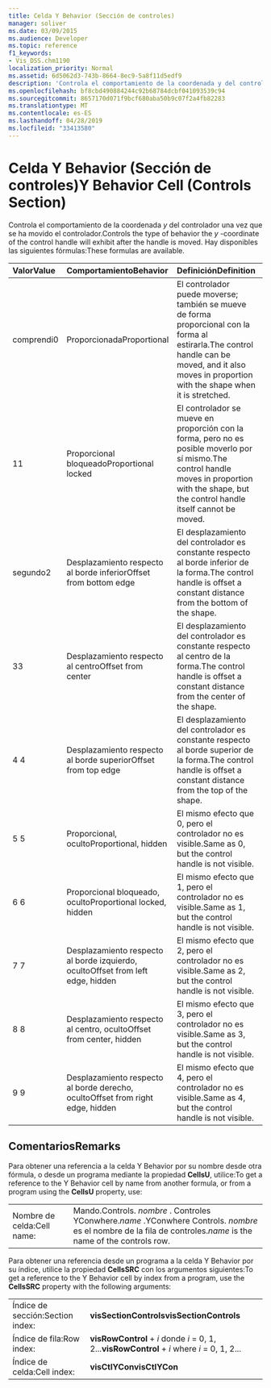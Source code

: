 ```yaml
---
title: Celda Y Behavior (Sección de controles)
manager: soliver
ms.date: 03/09/2015
ms.audience: Developer
ms.topic: reference
f1_keywords:
- Vis_DSS.chm1190
localization_priority: Normal
ms.assetid: 6d5062d3-743b-8664-8ec9-5a8f11d5edf9
description: 'Controla el comportamiento de la coordenada y del controlador una vez que se ha movido el controlador. Hay disponibles las siguientes fórmulas:'
ms.openlocfilehash: bf8cbd490884244c92b68784dcbf041093539c94
ms.sourcegitcommit: 8657170d071f9bcf680aba50b9c07f2a4fb82283
ms.translationtype: MT
ms.contentlocale: es-ES
ms.lasthandoff: 04/28/2019
ms.locfileid: "33413580"
---
```

# <a name="y-behavior-cell-controls-section"></a><span data-ttu-id="480cd-104">Celda Y Behavior (Sección de controles)</span><span class="sxs-lookup"><span data-stu-id="480cd-104">Y Behavior Cell (Controls Section)</span></span>

<span data-ttu-id="480cd-105">Controla el comportamiento de la coordenada *y* del controlador una vez que se ha movido el controlador.</span><span class="sxs-lookup"><span data-stu-id="480cd-105">Controls the type of behavior the  *y*  -coordinate of the control handle will exhibit after the handle is moved.</span></span> <span data-ttu-id="480cd-106">Hay disponibles las siguientes fórmulas:</span><span class="sxs-lookup"><span data-stu-id="480cd-106">These formulas are available.</span></span> 
  
|<span data-ttu-id="480cd-107">**Valor**</span><span class="sxs-lookup"><span data-stu-id="480cd-107">**Value**</span></span>|<span data-ttu-id="480cd-108">**Comportamiento**</span><span class="sxs-lookup"><span data-stu-id="480cd-108">**Behavior**</span></span>|<span data-ttu-id="480cd-109">**Definición**</span><span class="sxs-lookup"><span data-stu-id="480cd-109">**Definition**</span></span>|<span data-ttu-id="480cd-110">**Constante de automatización**</span><span class="sxs-lookup"><span data-stu-id="480cd-110">**Automation constant**</span></span>|
|:-----|:-----|:-----|:-----|
| <span data-ttu-id="480cd-111">comprendi</span><span class="sxs-lookup"><span data-stu-id="480cd-111">0</span></span>  <br/> | <span data-ttu-id="480cd-112">Proporcionada</span><span class="sxs-lookup"><span data-stu-id="480cd-112">Proportional</span></span>  <br/> | <span data-ttu-id="480cd-113">El controlador puede moverse; también se mueve de forma proporcional con la forma al estirarla.</span><span class="sxs-lookup"><span data-stu-id="480cd-113">The control handle can be moved, and it also moves in proportion with the shape when it is stretched.</span></span>  <br/> |<span data-ttu-id="480cd-114">**visCtlProportional**</span><span class="sxs-lookup"><span data-stu-id="480cd-114">**visCtlProportional**</span></span> <br/> |
| <span data-ttu-id="480cd-115">1</span><span class="sxs-lookup"><span data-stu-id="480cd-115">1</span></span>  <br/> | <span data-ttu-id="480cd-116">Proporcional bloqueado</span><span class="sxs-lookup"><span data-stu-id="480cd-116">Proportional locked</span></span>  <br/> | <span data-ttu-id="480cd-117">El controlador se mueve en proporción con la forma, pero no es posible moverlo por sí mismo.</span><span class="sxs-lookup"><span data-stu-id="480cd-117">The control handle moves in proportion with the shape, but the control handle itself cannot be moved.</span></span>  <br/> |<span data-ttu-id="480cd-118">**visCtlLocked**</span><span class="sxs-lookup"><span data-stu-id="480cd-118">**visCtlLocked**</span></span> <br/> |
| <span data-ttu-id="480cd-119">segundo</span><span class="sxs-lookup"><span data-stu-id="480cd-119">2</span></span>  <br/> | <span data-ttu-id="480cd-120">Desplazamiento respecto al borde inferior</span><span class="sxs-lookup"><span data-stu-id="480cd-120">Offset from bottom edge</span></span>  <br/> | <span data-ttu-id="480cd-121">El desplazamiento del controlador es constante respecto al borde inferior de la forma.</span><span class="sxs-lookup"><span data-stu-id="480cd-121">The control handle is offset a constant distance from the bottom of the shape.</span></span>  <br/> |<span data-ttu-id="480cd-122">**visCtlOffsetMin**</span><span class="sxs-lookup"><span data-stu-id="480cd-122">**visCtlOffsetMin**</span></span> <br/> |
| <span data-ttu-id="480cd-123">3</span><span class="sxs-lookup"><span data-stu-id="480cd-123">3</span></span>  <br/> | <span data-ttu-id="480cd-124">Desplazamiento respecto al centro</span><span class="sxs-lookup"><span data-stu-id="480cd-124">Offset from center</span></span>  <br/> | <span data-ttu-id="480cd-125">El desplazamiento del controlador es constante respecto al centro de la forma.</span><span class="sxs-lookup"><span data-stu-id="480cd-125">The control handle is offset a constant distance from the center of the shape.</span></span>  <br/> |<span data-ttu-id="480cd-126">**visCtlOffsetMid**</span><span class="sxs-lookup"><span data-stu-id="480cd-126">**visCtlOffsetMid**</span></span> <br/> |
| <span data-ttu-id="480cd-127">4 </span><span class="sxs-lookup"><span data-stu-id="480cd-127">4</span></span>  <br/> | <span data-ttu-id="480cd-128">Desplazamiento respecto al borde superior</span><span class="sxs-lookup"><span data-stu-id="480cd-128">Offset from top edge</span></span>  <br/> | <span data-ttu-id="480cd-129">El desplazamiento del controlador es constante respecto al borde superior de la forma.</span><span class="sxs-lookup"><span data-stu-id="480cd-129">The control handle is offset a constant distance from the top of the shape.</span></span>  <br/> |<span data-ttu-id="480cd-130">**visCtlOffsetMax**</span><span class="sxs-lookup"><span data-stu-id="480cd-130">**visCtlOffsetMax**</span></span> <br/> |
| <span data-ttu-id="480cd-131">5 </span><span class="sxs-lookup"><span data-stu-id="480cd-131">5</span></span>  <br/> | <span data-ttu-id="480cd-132">Proporcional, oculto</span><span class="sxs-lookup"><span data-stu-id="480cd-132">Proportional, hidden</span></span>  <br/> | <span data-ttu-id="480cd-133">El mismo efecto que 0, pero el controlador no es visible.</span><span class="sxs-lookup"><span data-stu-id="480cd-133">Same as 0, but the control handle is not visible.</span></span>  <br/> |<span data-ttu-id="480cd-134">**visCtlProportionalHidden**</span><span class="sxs-lookup"><span data-stu-id="480cd-134">**visCtlProportionalHidden**</span></span> <br/> |
| <span data-ttu-id="480cd-135">6 </span><span class="sxs-lookup"><span data-stu-id="480cd-135">6</span></span>  <br/> | <span data-ttu-id="480cd-136">Proporcional bloqueado, oculto</span><span class="sxs-lookup"><span data-stu-id="480cd-136">Proportional locked, hidden</span></span>  <br/> | <span data-ttu-id="480cd-137">El mismo efecto que 1, pero el controlador no es visible.</span><span class="sxs-lookup"><span data-stu-id="480cd-137">Same as 1, but the control handle is not visible.</span></span>  <br/> |<span data-ttu-id="480cd-138">**visCtlLockedHiddenv**</span><span class="sxs-lookup"><span data-stu-id="480cd-138">**visCtlLockedHiddenv**</span></span> <br/> |
| <span data-ttu-id="480cd-139">7 </span><span class="sxs-lookup"><span data-stu-id="480cd-139">7</span></span>  <br/> | <span data-ttu-id="480cd-140">Desplazamiento respecto al borde izquierdo, oculto</span><span class="sxs-lookup"><span data-stu-id="480cd-140">Offset from left edge, hidden</span></span>  <br/> | <span data-ttu-id="480cd-141">El mismo efecto que 2, pero el controlador no es visible.</span><span class="sxs-lookup"><span data-stu-id="480cd-141">Same as 2, but the control handle is not visible.</span></span>  <br/> |<span data-ttu-id="480cd-142">**visCtlOffsetMinHidden**</span><span class="sxs-lookup"><span data-stu-id="480cd-142">**visCtlOffsetMinHidden**</span></span> <br/> |
| <span data-ttu-id="480cd-143">8 </span><span class="sxs-lookup"><span data-stu-id="480cd-143">8</span></span>  <br/> | <span data-ttu-id="480cd-144">Desplazamiento respecto al centro, oculto</span><span class="sxs-lookup"><span data-stu-id="480cd-144">Offset from center, hidden</span></span>  <br/> | <span data-ttu-id="480cd-145">El mismo efecto que 3, pero el controlador no es visible.</span><span class="sxs-lookup"><span data-stu-id="480cd-145">Same as 3, but the control handle is not visible.</span></span>  <br/> |<span data-ttu-id="480cd-146">**visCtlOffsetMidHidden**</span><span class="sxs-lookup"><span data-stu-id="480cd-146">**visCtlOffsetMidHidden**</span></span> <br/> |
| <span data-ttu-id="480cd-147">9 </span><span class="sxs-lookup"><span data-stu-id="480cd-147">9</span></span>  <br/> | <span data-ttu-id="480cd-148">Desplazamiento respecto al borde derecho, oculto</span><span class="sxs-lookup"><span data-stu-id="480cd-148">Offset from right edge, hidden</span></span>  <br/> | <span data-ttu-id="480cd-149">El mismo efecto que 4, pero el controlador no es visible.</span><span class="sxs-lookup"><span data-stu-id="480cd-149">Same as 4, but the control handle is not visible.</span></span>  <br/> |<span data-ttu-id="480cd-150">**visCtlOffsetMaxHidden**</span><span class="sxs-lookup"><span data-stu-id="480cd-150">**visCtlOffsetMaxHidden**</span></span> <br/> |
   
## <a name="remarks"></a><span data-ttu-id="480cd-151">Comentarios</span><span class="sxs-lookup"><span data-stu-id="480cd-151">Remarks</span></span>

<span data-ttu-id="480cd-152">Para obtener una referencia a la celda Y Behavior por su nombre desde otra fórmula, o desde un programa mediante la propiedad **CellsU**, utilice:</span><span class="sxs-lookup"><span data-stu-id="480cd-152">To get a reference to the Y Behavior cell by name from another formula, or from a program using the **CellsU** property, use:</span></span> 
  
|||
|:-----|:-----|
| <span data-ttu-id="480cd-153">Nombre de celda:</span><span class="sxs-lookup"><span data-stu-id="480cd-153">Cell name:</span></span>  <br/> | <span data-ttu-id="480cd-154">Mando.</span><span class="sxs-lookup"><span data-stu-id="480cd-154">Controls.</span></span>  <span data-ttu-id="480cd-155">*nombre* . Controles YConwhere.</span><span class="sxs-lookup"><span data-stu-id="480cd-155">*name*  .YConwhere Controls.</span></span>  <span data-ttu-id="480cd-156">*nombre* es el nombre de la fila de controles.</span><span class="sxs-lookup"><span data-stu-id="480cd-156">*name*  is the name of the controls row.</span></span>  <br/> |
   
<span data-ttu-id="480cd-157">Para obtener una referencia desde un programa a la celda Y Behavior por su índice, utilice la propiedad **CellsSRC** con los argumentos siguientes:</span><span class="sxs-lookup"><span data-stu-id="480cd-157">To get a reference to the Y Behavior cell by index from a program, use the **CellsSRC** property with the following arguments:</span></span> 
  
|||
|:-----|:-----|
| <span data-ttu-id="480cd-158">Índice de sección:</span><span class="sxs-lookup"><span data-stu-id="480cd-158">Section index:</span></span>  <br/> |<span data-ttu-id="480cd-159">**visSectionControls**</span><span class="sxs-lookup"><span data-stu-id="480cd-159">**visSectionControls**</span></span> <br/> |
| <span data-ttu-id="480cd-160">Índice de fila:</span><span class="sxs-lookup"><span data-stu-id="480cd-160">Row index:</span></span>  <br/> |<span data-ttu-id="480cd-161">**visRowControl** +  *i* donde *i* = 0, 1, 2...</span><span class="sxs-lookup"><span data-stu-id="480cd-161">**visRowControl** +  *i*            where  *i*  = 0, 1, 2...</span></span>  <br/> |
| <span data-ttu-id="480cd-162">Índice de celda:</span><span class="sxs-lookup"><span data-stu-id="480cd-162">Cell index:</span></span>  <br/> |<span data-ttu-id="480cd-163">**visCtlYCon**</span><span class="sxs-lookup"><span data-stu-id="480cd-163">**visCtlYCon**</span></span> <br/> |
   


